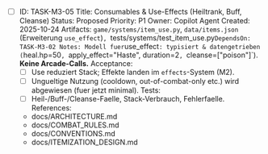 - [ ] ID: TASK-M3-05
  Title: Consumables & Use-Effects (Heiltrank, Buff, Cleanse)
  Status: Proposed
  Priority: P1
  Owner: Copilot Agent
  Created: 2025-10-24
  Artifacts: `game/systems/item_use.py`, `data/items.json` (Erweiterung `use_effect`)`, `tests/systems/test_item_use.py`
  DependsOn: TASK-M3-02
  Notes:
  Modell fuer `use_effect`: typisiert & datengetrieben (`heal.hp=50`, `apply_effect="Haste", duration=2`, `cleanse=["poison"]`). **Keine Arcade-Calls.**
  Acceptance:
  - [ ] Use reduziert Stack; Effekte landen im `effects`-System (M2).
  - [ ] Ungueltige Nutzung (cooldown, out-of-combat-only etc.) wird abgewiesen (fuer jetzt minimal).
  Tests:
  - [ ] Heil-/Buff-/Cleanse-Faelle, Stack-Verbrauch, Fehlerfaelle.
  References:
  - docs/ARCHITECTURE.md
  - docs/COMBAT_RULES.md
  - docs/CONVENTIONS.md
  - docs/ITEMIZATION_DESIGN.md
